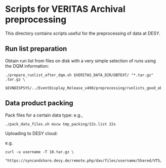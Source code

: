 # Scripts for VERITAS Archival preprocessing

This directory contains scripts useful for the preprocessing of data at DESY.

## Run list preparation

Obtain run list from files on disk with a very simple selection of runs using the DQM information:
```
./prepare_runlist_after_dqm.sh $VERITAS_DATA_DIR/DBTEXT/ "*.tar.gz" .tar.gz \
        $EVNDISPSYS/../EventDisplay_Release_v490/preprocessing/runlists_good_observation_runs/removed_runs.dat
```


## Data product packing

Pack files for a certain data type:
e.g., 
```
./pack_data_files.sh mscw tmp_packing/22s.list 22s
```

Uploading to DESY cloud:

e.g.
```
curl -u username -T 10.tar.gz \
    "https://syncandshare.desy.de/remote.php/dav/files/username/Shared/VTS/22s/10.tar.gz"
```
